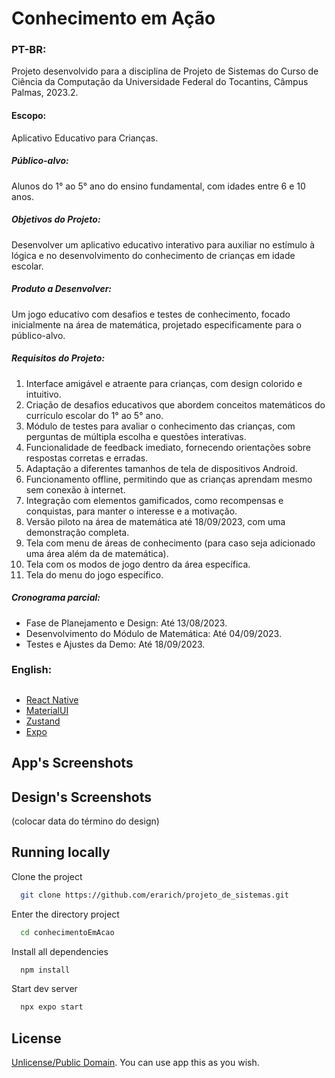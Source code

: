 
# Conhecimento em Ação

### PT-BR:
Projeto desenvolvido para a disciplina de Projeto de Sistemas do Curso de Ciência da Computação da Universidade Federal do Tocantins, Câmpus Palmas, 2023.2.

#### Escopo: 

Aplicativo Educativo para Crianças.

##### Público-alvo: 

Alunos do 1° ao 5° ano do ensino fundamental, com idades entre 6 e 10 anos.

##### Objetivos do Projeto:

Desenvolver um aplicativo educativo interativo para auxiliar no estímulo à lógica e no desenvolvimento do conhecimento de crianças em idade escolar.

##### Produto a Desenvolver:

Um jogo educativo com desafios e testes de conhecimento, focado inicialmente na área de matemática, projetado especificamente para o público-alvo.

##### Requisitos do Projeto:

1. Interface amigável e atraente para crianças, com design colorido e intuitivo.
2. Criação de desafios educativos que abordem conceitos matemáticos do currículo escolar do 1° ao 5° ano.
3. Módulo de testes para avaliar o conhecimento das crianças, com perguntas de múltipla escolha e questões interativas.
4. Funcionalidade de feedback imediato, fornecendo orientações sobre respostas corretas e erradas.
5. Adaptação a diferentes tamanhos de tela de dispositivos Android.
6. Funcionamento offline, permitindo que as crianças aprendam mesmo sem conexão à internet.
7. Integração com elementos gamificados, como recompensas e conquistas, para manter o interesse e a motivação.
8. Versão piloto na área de matemática até 18/09/2023, com uma demonstração completa.
9. Tela com menu de áreas de conhecimento (para caso seja adicionado uma área além da de matemática).
10. Tela com os modos de jogo dentro da área específica.
11. Tela do menu do jogo específico.

##### Cronograma parcial:

- Fase de Planejamento e Design: Até 13/08/2023.
- Desenvolvimento do Módulo de Matemática: Até 04/09/2023.
- Testes e Ajustes da Demo: Até 18/09/2023.

### English:

## 

* [React Native](https://react.dev/)
* [MaterialUI](https://mui.com/material-ui/)
* [Zustand](https://github.com/pmndrs/zustand)
* [Expo](https://expo.dev/)



## App's Screenshots



## Design's Screenshots

(colocar data do término do design)

## Running locally

Clone the project

```bash
  git clone https://github.com/erarich/projeto_de_sistemas.git
```

Enter the directory project

```bash
  cd conhecimentoEmAcao
```

Install all dependencies
```bash
  npm install
```

Start dev server

```bash
  npx expo start
```


## License

[Unlicense/Public Domain](https://choosealicense.com/licenses/#unlicense). You can use app this as you wish.



